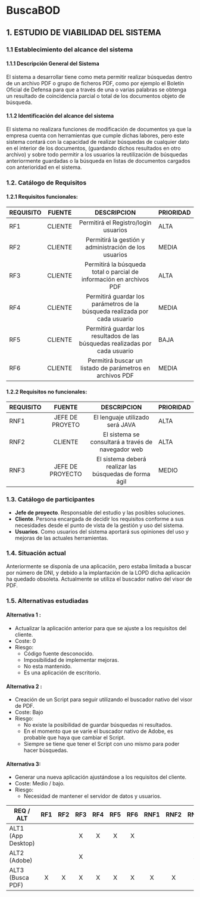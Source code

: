 # BuscaBOD

## 1.	ESTUDIO DE VIABILIDAD DEL SISTEMA 

### 1.1	Establecimiento del alcance del sistema

#### 1.1.1	Descripción General del Sistema 
El sistema a desarrollar tiene como meta permitir realizar búsquedas dentro de un archivo PDF o grupo de ficheros PDF, como por ejemplo el Boletín Oficial de Defensa para que a través de una o varias palabras se obtenga un resultado de coincidencia parcial o total de los documentos objeto de búsqueda.

#### 1.1.2	Identificación del alcance del sistema
El sistema no realizara funciones de modificación de documentos ya que la empresa cuenta con herramientas que cumple dichas labores, pero este sistema contará con la capacidad de realizar búsquedas de cualquier dato en el interior de los documentos, (guardando dichos resultados en otro archivo)  y sobre todo permitir a los usuarios la reutilización de búsquedas anteriormente guardadas o la búsqueda en listas de documentos cargados con anterioridad en el sistema.

### 1.2.	Catálogo de Requisitos 

#### 1.2.1	Requisitos funcionales:

| REQUISITO |	FUENTE |	DESCRIPCION |	PRIORIDAD |
| ---- |:------:|:------------:|-----------|
| RF1	| CLIENTE |	Permitirá el Registro/login usuarios | ALTA |
| RF2 |	CLIENTE	| Permitirá la gestión y administración de los usuarios | MEDIA |
| RF3	| CLIENTE	| Permitirá la búsqueda total o parcial de información en archivos PDF |	ALTA |
| RF4 |	CLIENTE |	Permitirá guardar los parámetros de la búsqueda realizada  por cada usuario	| MEDIA |
| RF5 |	CLIENTE |	Permitirá guardar los resultados de las búsquedas realizadas por cada usuario | BAJA |
| RF6 |	CLIENTE |	Permitirá  buscar un listado de parámetros en archivos PDF | MEDIA |
 
#### 1.2.2	Requisitos no funcionales:

| REQUISITO |	FUENTE |	DESCRIPCION |	PRIORIDAD |
| ---- |:------:|:------------:|-----------|
| RNF1 | JEFE DE PROYETO	| El lenguaje utilizado será JAVA | ALTA |
| RNF2 | CLIENTE | El sistema se consultará a través de navegador web | ALTA |
| RNF3 | JEFE DE PROYECTO	| El sistema deberá realizar las búsquedas de forma ágil | MEDIO |


### 1.3.	Catálogo de participantes

* **Jefe de proyecto**. Responsable del estudio y las posibles soluciones.
* **Cliente**. Persona encargada de decidir los requisitos conforme a sus necesidades desde el punto de vista de la gestión y uso del sistema.
* **Usuarios**. Como usuarios del sistema aportará sus opiniones del uso y mejoras de las actuales herramientas.

### 1.4.	Situación actual

Anteriormente se disponía de  una aplicación, pero estaba limitada a buscar por número de DNI, y debido a la implantación de la LOPD dicha aplicación ha quedado obsoleta.  Actualmente se utiliza el buscador nativo del visor de PDF.

### 1.5.	Alternativas estudiadas

#### **Alternativa 1** : 
- Actualizar la aplicación anterior para que se ajuste a los requisitos del cliente.
- Coste: 0
- Riesgo:
    - Código fuente desconocido.
    - Imposibilidad de implementar mejoras.
    - No esta mantenido.
    - Es una aplicación de escritorio.

#### **Alternativa 2** :
- Creación de un Script para seguir utilizando el buscador nativo del visor de PDF.
- Coste: Bajo
- Riesgo:
    - No existe la posibilidad de guardar búsquedas ni resultados.
    - En el momento que se varíe el buscador nativo de Adobe, es probable que haya que cambiar el Script.
    - Siempre se tiene que tener el Script con uno mismo para poder hacer búsquedas.
#### **Alternativa 3**:
- Generar una nueva aplicación ajustándose a los requisitos del cliente.
- Coste: Medio / bajo.
- Riesgo:
    - Necesidad de mantener el servidor de datos y usuarios.
    

| REQ / ALT |	RF1 |	RF2 |	RF3 |	RF4 |	RF5 | RF6 |	RNF1 | RNF2 |	RNF3 |
| ------ |:---:|:----:|:----:|:----:|:----:|:----:|:----:|:----:|:----:|
|ALT1 (App Desktop)| | |X|X|X|X|||X|
|ALT2 (Adobe)	| | |	X||||||X|
|ALT3 (Busca PDF)|	X|	X|	X|	X|	X|	X|	X|	X|	X|


